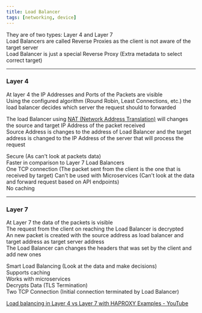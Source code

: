 ```yaml
---
title: Load Balancer
tags: [networking, device]
---
```


They are of two types: Layer 4 and Layer 7  
Load Balancers are called Reverse Proxies as the client is not aware of the target server  
Load Balancer is just a special Reverse Proxy (Extra metadata to select correct target)

---

### Layer 4

At layer 4 the IP Addresses and Ports of the Packets are visible  
Using the configured algorithm (Round Robin, Least Connections, etc.) the load balancer decides which server the request should to forwarded

The load Balancer using [NAT (Network Address Translation)](../Layer-wise%20Concepts/Network%20(Internet)%20Layer%20Concepts/NAT%20(Network%20Address%20Translation).md) will changes the source and target IP Address of the packet received  
Source Address is changes to the address of Load Balancer and the target address is changed to the IP Address of the server that will process the request

Secure (As can't look at packets data)  
Faster in comparison to Layer 7 Load Balancers  
One TCP connection (The packet sent from the client is the one that is received by target)
Can't be used with Microservices (Can't look at the data and forward request based on API endpoints)  
No caching 

---

### Layer 7

At Layer 7 the data of the packets is visible  
The request from the client on reaching the Load Balancer is decrypted  
An new packet is created with the source address as load balancer and target address as target server address  
The Load Balancer can changes the headers that was set by the client and add new ones

Smart Load Balancing (Look at the data and make decisions)  
Supports caching  
Works with microservices  
Decrypts Data (TLS Termination)  
Two TCP Connection (Initial connection terminated by Load Balancer)

[Load balancing in Layer 4 vs Layer 7 with HAPROXY Examples - YouTube](https://www.youtube.com/watch?v=aKMLgFVxZYk)